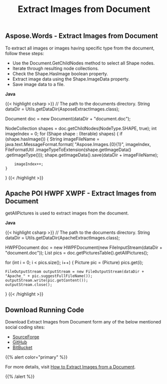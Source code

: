 ﻿---
title: Extract Images from Document
second_title: Aspose.Words for Java
articleTitle: Extract Images from Document
linktitle: Extract Images from Document
description: "Extract images from a document easily and fast instead of using Apache POI."
type: docs
weight: 30
url: /java/extract-images-from-document/
---

## Aspose.Words - Extract Images from Document

To extract all images or images having specific type from the document, follow these steps:

- Use the Document.GetChildNodes method to select all Shape nodes.
- Iterate through resulting node collections.
- Check the Shape.HasImage boolean property.
- Extract image data using the Shape.ImageData property.
- Save image data to a file.

**Java**

{{< highlight csharp >}}
// The path to the documents directory.
String dataDir = Utils.getDataDir(AsposeExtractImages.class);

Document doc = new Document(dataDir + "document.doc");

NodeCollection shapes = doc.getChildNodes(NodeType.SHAPE, true);
int imageIndex = 0;
for (Shape shape : (Iterable<Shape>) shapes)
{
    if (shape.hasImage())
    {
        String imageFileName = java.text.MessageFormat.format(
                        "Aspose.Images.{0}{1}", imageIndex, FileFormatUtil
                                        .imageTypeToExtension(shape.getImageData()
                                                        .getImageType()));
        shape.getImageData().save(dataDir + imageFileName);

        imageIndex++;
    }
}
{{< /highlight >}}

## Apache POI HWPF XWPF - Extract Images from Document

getAllPictures is used to extract images from the document.

**Java**

{{< highlight csharp >}}
// The path to the documents directory.
String dataDir = Utils.getDataDir(ApacheExtractImages.class);

HWPFDocument doc = new HWPFDocument(new FileInputStream(dataDir + "document.doc"));
List<Picture> pics = doc.getPicturesTable().getAllPictures();

for (int i = 0; i < pics.size(); i++)
{
    Picture pic = (Picture) pics.get(i);

    FileOutputStream outputStream = new FileOutputStream(dataDir + "Apache_" + pic.suggestFullFileName());
    outputStream.write(pic.getContent());
    outputStream.close();
}
{{< /highlight >}}

## Download Running Code

Download Extract Images from Document form any of the below mentioned social coding sites:
- [SourceForge](https://sourceforge.net/projects/asposeforapachepoi/files/Aspose.Words%20vs%20Apache%20POI%20WP/Extract%20Images%20%28Aspose.Words%20vs%20Apache%20POI%20WP%29.zip/download)
- [GitHub](https://github.com/asposemarketplace/Aspose_for_Apache_POI/releases/download/Words-vs-WP-1.2/Extract.Images.Aspose.Words.vs.Apache.POI.WP.zip)
- [BitBucket](https://bitbucket.org/asposemarketplace/aspose-for-apache-poi/downloads/Extract%20Images%20(Aspose.Words%20vs%20Apache%20POI%20WP).zip)

{{% alert color="primary" %}}

For more details, visit [How to Extract Images from a Document](/words/java/working-with-images/#WorkingwithImages-HowtoExtractImagesfromaDocument).

{{% /alert %}}
